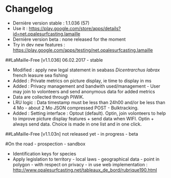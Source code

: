 # Changelog
- Dernière version stable : 1.1.036 (57)
- Use it : https://play.google.com/store/apps/details?id=net.opalesurfcasting.lamaille
- Dernière version beta : none released for the moment
- Try in dev new features : https://play.google.com/apps/testing/net.opalesurfcasting.lamaille 

##LaMaille-Free [v1.1.036] 06.02.2017 - stable
- Modified : apply new legal statement in seabass *Dicentrarchus labrax* french leasure sea fishing
- Added : Private metrics on picture display, ie time to display in ms
- Added : Privacy management and bandwith used/management - User may join to volonteers and send anonymous data for added metrics
- Data are collected through PIWIK.
- LRU logic : Data timestamp must be less than 24h00 and/or be less than 4 Mo - about 2 Mo JSON compressed POST - Bulktracking.
- Added : Setting interface : Optout (default). Optin, join volonteers to help to improve picture display features + send data when WIFI. Optin + always send data. Choice is made in one list and in one click.

##LaMaille-Free [v1.1.03n] not released yet - in progress - beta
 
#On the road - prospection - sandbox
- Identification keys for species
- Apply legislation to territory - local laws - geographical data - point in polygon - with respect on privacy - in use web implementation : http://www.opalesurfcasting.net/tableaux_de_bord/rubrique190.html
